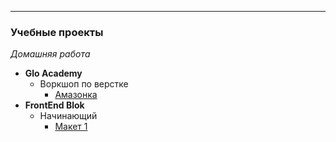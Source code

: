 
- - -

### Учебные проекты
*Домашняя работа*

* **Glo Academy**
   * Воркшоп по верстке
      * [Амазонка](https://annonemo.github.io/Glo_Academy/maket_amazonka/amazonka.html "Сайт Амазонка")
* **FrontEnd Blok**
   * Начинающий
      * [Макет 1](https://annonemo.github.io/FrontendBlok/beginner/maket1/maket1.html "Сайт первого макета")
